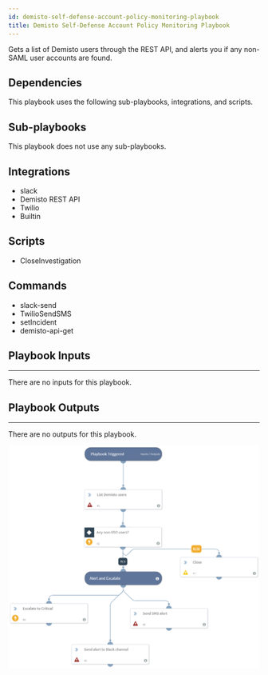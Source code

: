 ```yaml
---
id: demisto-self-defense-account-policy-monitoring-playbook
title: Demisto Self-Defense Account Policy Monitoring Playbook
---
```


Gets a list of Demisto users through the REST API, and alerts you if any non-SAML user accounts are found.

## Dependencies
This playbook uses the following sub-playbooks, integrations, and scripts.

## Sub-playbooks
This playbook does not use any sub-playbooks.

## Integrations
* slack
* Demisto REST API
* Twilio
* Builtin

## Scripts
* CloseInvestigation

## Commands
* slack-send
* TwilioSendSMS
* setIncident
* demisto-api-get

## Playbook Inputs
---
There are no inputs for this playbook.

## Playbook Outputs
---
There are no outputs for this playbook.

![Demisto_Self-Defense_Account_policy_monitoring_playbook](https://github.com/ElazarK/content-docs/blob/master/images/playbooks/Demisto_Self-Defense_Account_policy_monitoring_playbook.png)
